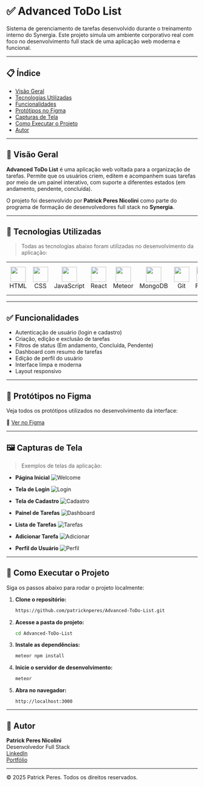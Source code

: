 # ✅ Advanced ToDo List

Sistema de gerenciamento de tarefas desenvolvido durante o treinamento interno do Synergia. Este projeto simula um ambiente corporativo real com foco no desenvolvimento full stack de uma aplicação web moderna e funcional.

---

## 📋 Índice

- [Visão Geral](#visão-geral)
- [Tecnologias Utilizadas](#tecnologias-utilizadas)
- [Funcionalidades](#funcionalidades)
- [Protótipos no Figma](#protótipos-no-figma)
- [Capturas de Tela](#capturas-de-tela)
- [Como Executar o Projeto](#como-executar-o-projeto)
- [Autor](#autor)

---

## 📌 Visão Geral

**Advanced ToDo List** é uma aplicação web voltada para a organização de tarefas. Permite que os usuários criem, editem e acompanhem suas tarefas por meio de um painel interativo, com suporte a diferentes estados (em andamento, pendente, concluída).

O projeto foi desenvolvido por **Patrick Peres Nicolini** como parte do programa de formação de desenvolvedores full stack no **Synergia**.

---

## 🧰 Tecnologias Utilizadas

> Todas as tecnologias abaixo foram utilizadas no desenvolvimento da aplicação:

<table>
  <tr>
    <td align="center"><img src="https://cdn.jsdelivr.net/gh/devicons/devicon/icons/html5/html5-original.svg" width="40"/><br>HTML</td>
    <td align="center"><img src="https://cdn.jsdelivr.net/gh/devicons/devicon/icons/css3/css3-original.svg" width="40"/><br>CSS</td>
    <td align="center"><img src="https://cdn.jsdelivr.net/gh/devicons/devicon/icons/javascript/javascript-original.svg" width="40"/><br>JavaScript</td>
    <td align="center"><img src="https://cdn.jsdelivr.net/gh/devicons/devicon/icons/react/react-original.svg" width="40"/><br>React</td>
    <td align="center"><img src="https://dmtgy0px4zdqn.cloudfront.net/images/brand/meteor-icon-red.png" width="40"/><br>Meteor</td>
    <td align="center"><img src="https://cdn.jsdelivr.net/gh/devicons/devicon/icons/mongodb/mongodb-original.svg" width="40"/><br>MongoDB</td>
    <td align="center"><img src="https://cdn.jsdelivr.net/gh/devicons/devicon/icons/git/git-original.svg" width="40"/><br>Git</td>
    <td align="center"><img src="https://cdn.jsdelivr.net/gh/devicons/devicon/icons/figma/figma-original.svg" width="40"/><br>Figma</td>
    <td align="center"><img src="https://static-00.iconduck.com/assets.00/material-ui-icon-2048x1626-on580ia9.png" width="40"/><br>Material UI</td>
  </tr>
</table>

---

## ✅ Funcionalidades

- Autenticação de usuário (login e cadastro)
- Criação, edição e exclusão de tarefas
- Filtros de status (Em andamento, Concluída, Pendente)
- Dashboard com resumo de tarefas
- Edição de perfil do usuário
- Interface limpa e moderna
- Layout responsivo

---

## 🎨 Protótipos no Figma

Veja todos os protótipos utilizados no desenvolvimento da interface:

🔗 [Ver no Figma](https://www.figma.com/design/2hj63cq5DVYWnrshU7OJk2/ToDo-List-UX-Synergia?node-id=24-49&t=8eg5yOwxJIm8QXyl-1)

---

## 🖼 Capturas de Tela

> Exemplos de telas da aplicação:

- **Página Inicial**
  ![Welcome](./public/screens/homePage.jpg)

- **Tela de Login**
  ![Login](./public/screens/signInPage.jpg)

- **Tela de Cadastro**
  ![Cadastro](./public/screens/signUpPage.jpg)

- **Painel de Tarefas**
  ![Dashboard](./public/screens/dashBoard.png)

- **Lista de Tarefas**
  ![Tarefas](./public/screens/tasks.png)

- **Adicionar Tarefa**
  ![Adicionar](./public/screens/addTask.png)

- **Perfil do Usuário**
  ![Perfil](./assets/screens/profile.png)

---

## 🚀 Como Executar o Projeto

Siga os passos abaixo para rodar o projeto localmente:

1. **Clone o repositório:**

   ```bash
   https://github.com/patricknperes/Advanced-ToDo-List.git
   ```

2. **Acesse a pasta do projeto:**

   ```bash
   cd Advanced-ToDo-List
   ```

3. **Instale as dependências:**

   ```bash
   meteor npm install
   ```

4. **Inicie o servidor de desenvolvimento:**

   ```bash
   meteor
   ```

5. **Abra no navegador:**

   ```
   http://localhost:3000
   ```

---

## 👤 Autor

**Patrick Peres Nicolini**  
Desenvolvedor Full Stack  
[LinkedIn](https://www.linkedin.com/in/patricknperes/)  
[Portfólio](https://patrickportfoliowebsite.netlify.app/)

---

© 2025 Patrick Peres. Todos os direitos reservados.
